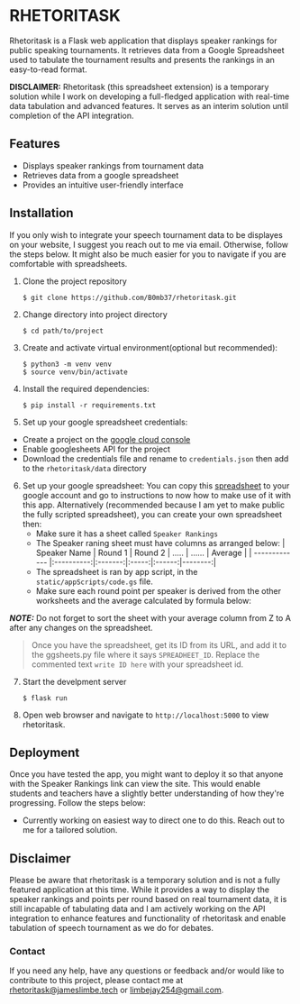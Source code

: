 # RHETORITASK

Rhetoritask is a Flask web application that displays speaker rankings for public speaking tournaments. It retrieves data from a Google Spreadsheet used to tabulate the tournament results and presents the rankings in an easy-to-read format.

**DISCLAIMER:** Rhetoritask (this spreadsheet extension) is a temporary solution while I work on developing a full-fledged application with real-time data tabulation and advanced features. It serves as an interim solution until completion of the API integration.

## Features

- Displays speaker rankings from tournament data
- Retrieves data from a google spreadsheet
- Provides an intuitive user-friendly interface

## Installation

If you only wish to integrate your speech tournament data to be displayes on your website, I suggest you reach out to me via email.
Otherwise, follow the steps below. It might also be much easier for you to navigate if you are comfortable with spreadsheets.

1. Clone the project repository

    ```shell
    $ git clone https://github.com/B0mb37/rhetoritask.git
    ```

2. Change directory into project directory

    ```shell
    $ cd path/to/project
    ```

3. Create and activate virtual environment(optional but recommended):

    ```shell
    $ python3 -m venv venv
    $ source venv/bin/activate
    ```

4. Install the required dependencies:

    ```shell
    $ pip install -r requirements.txt
    ```

5. Set up your google spreadsheet credentials:

- Create a project on the [google cloud console](https://console.cloud.google.com)
- Enable googlesheets API for the project
- Download the credentials file and rename to `credentials.json` then add to the `rhetoritask/data` directory

6. Set up your google spreadsheet:
You can copy this [spreadsheet]() to your google account and go to instructions to now how to make use of it with this app.
Alternatively (recommended because I am yet to make public the fully scripted spreadsheet), you can create your own spreadsheet then:
    - Make sure it has a sheet called `Speaker Rankings`
    - The Speaker raning sheet must have columns as arranged below:
        | Speaker Name  | Round 1    | Round 2 | ..... | ...... | Average |
        | ------------- |:----------:|:-------:|:-----:|:------:|--------:|
    - The spreadsheet is ran by app script, in the `static/appScripts/code.gs` file.
    - Make sure each round point per speaker is derived from the other worksheets and the average calculated by formula below:

***NOTE:*** Do not forget to sort the sheet with your average column from Z to A after any changes on the spreadsheet.

> Once you have the spreadsheet, get its ID from its URL, and add it to the ggsheets.py file where it says `SPREADHEET_ID`.
> Replace the commented text `write ID here` with your spreadsheet id.

7. Start the develpment server

    ```shell
    $ flask run
    ```

8. Open web browser and navigate to `http://localhost:5000` to view rhetoritask.

## Deployment
Once you have tested the app, you might want to deploy it so that anyone with the Speaker Rankings link can view the site. This would enable students and teachers have a slightly better understanding of how they're progressing. Follow the steps below:
- Currently working on easiest way to direct one to do this. Reach out to me for a tailored solution.

## Disclaimer

Please be aware that rhetoritask is a temporary solution and is not a fully featured application at this time. While it provides a way to display the speaker rankings and points per round based on real tournament data, it is still incapable of tabulating data and I am actively working on the API integration to enhance features and functionality of rhetoritask and enable tabulation of speech tournament as we do for debates.


### Contact

If you need any help, have any questions or feedback and/or would like to contribute to this project, please contact me at [rhetoritask@jameslimbe.tech]() or [limbejay254@gmail.com]().